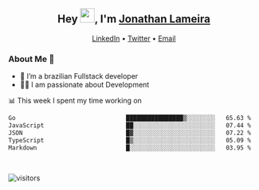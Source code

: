 <h2 align="center">Hey <img src="https://github.com/TheDudeThatCode/TheDudeThatCode/blob/master/Assets/Hi.gif" width="29">, I'm <a href="https://www.linkedin.com/in/jonathanlameira/">Jonathan Lameira</a></h2>
<p align="center">
  <a href="https://www.linkedin.com/in/jonathanlameira/">LinkedIn</a> •
  <a href="https://twitter.com/jlameira">Twitter</a> •
  <a href="mailto:jlameira@gmail.com">Email</a>
</p>

### About Me 🚀
- 🌱  I’m a brazilian Fullstack developer</br>
- 👨‍💻  I am passionate about Development</br>

<!-- ![Jonathan Lameira github stats](https://github-readme-stats.vercel.app/api?username=jlameirameli&show_icons=true&hide_border=true)&nbsp;&nbsp; -->

📊 This week I spent my time working on
<!--START_SECTION:waka-->

```txt
Go                               ████████████████▒░░░░░░░░   65.63 %
JavaScript                       ██░░░░░░░░░░░░░░░░░░░░░░░   07.44 %
JSON                             █▓░░░░░░░░░░░░░░░░░░░░░░░   07.22 %
TypeScript                       █▒░░░░░░░░░░░░░░░░░░░░░░░   05.09 %
Markdown                         █░░░░░░░░░░░░░░░░░░░░░░░░   03.95 %
```

<!--END_SECTION:waka-->

<br />

![visitors](https://visitor-badge.laobi.icu/badge?page_id=jlameira.jlameira)
